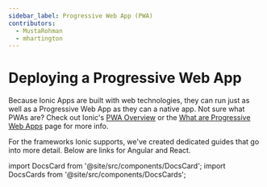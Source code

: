```yaml
---
sidebar_label: Progressive Web App (PWA)
contributors:
  - MustaRohman
  - mhartington
---
```


# Deploying a Progressive Web App

Because Ionic Apps are built with web technologies, they can run just as well as a Progressive Web App as they can a native app. Not sure what PWAs are? Check out Ionic's <a href="https://ionicframework.com/pwa" target="_blank">PWA Overview</a> or the <a href="/docs/core-concepts/what-are-progressive-web-apps">What are Progressive Web Apps</a> page for more info.

For the frameworks Ionic supports, we've created dedicated guides that go into more detail. Below are links for Angular and React.

import DocsCard from '@site/src/components/DocsCard';
import DocsCards from '@site/src/components/DocsCards';

<DocsCards>
  <DocsCard header="Angular" href="/docs/angular/pwa" img="/img/frameworks/angular.svg"></DocsCard>
  <DocsCard header="React" href="/docs/react/pwa" img="/img/frameworks/react.svg"></DocsCard>
</DocsCards>
